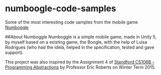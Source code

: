 # numboogle-code-samples
Some of the most interesting code samples from the mobile game [Numboggle](https://youtu.be/ItsbCrommuM)

##About Numboggle
Numboggle is a simple mobile game, made in Unity 5, by myself based on a existing game, the Boogle, with the help of Luisa Rodrigues (who had the ideia, helped in the specification, tested and gave support).

This project was also inspired by the Assignment 4 of [Standford CS106B - Programming Abstractions](http://cs.stanford.edu/people/eroberts/courses/cs106b) by Professor Eric Roberts on Winter Term 2015.
